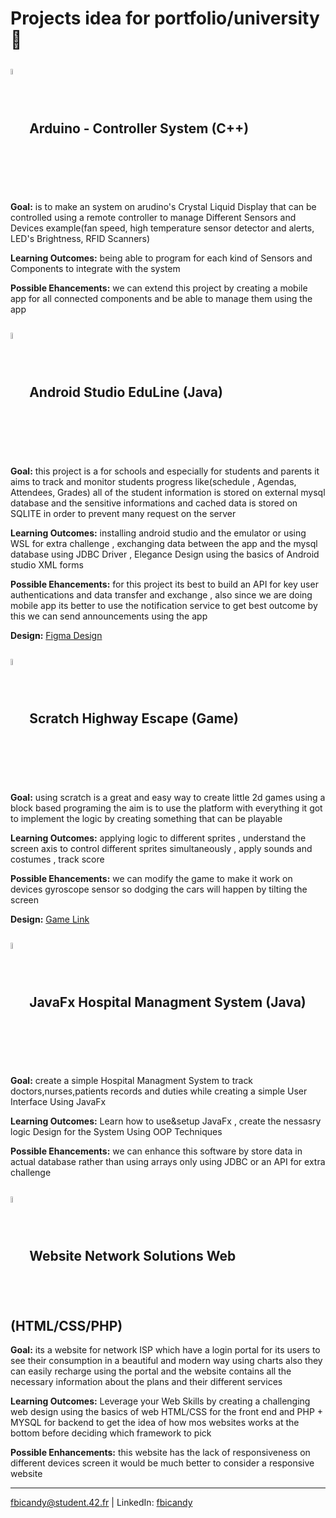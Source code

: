 # Projects idea for portfolio/university 🚀


## <img align="center" width="5%" src="https://github-production-user-asset-6210df.s3.amazonaws.com/136815194/255505529-a57a85ba-e2dd-4036-85b6-7e1532391627.png?X-Amz-Algorithm=AWS4-HMAC-SHA256&X-Amz-Credential=AKIAVCODYLSA53PQK4ZA%2F20240919%2Fus-east-1%2Fs3%2Faws4_request&X-Amz-Date=20240919T170803Z&X-Amz-Expires=300&X-Amz-Signature=1c2eb9f64943fcee5c59d15d68098ea3b9b957718125fe07b78e898524cad3c2&X-Amz-SignedHeaders=host"/> Arduino - Controller System (C++)
<b>Goal:</b> is to make an system on arudino's Crystal Liquid Display that can be controlled using a remote controller to manage Different Sensors and Devices example(fan speed, high temperature sensor detector and alerts, LED's Brightness, RFID Scanners)

<b>Learning Outcomes:</b> being able to program for each kind of Sensors and Components to integrate with the system

<b>Possible Ehancements:</b> we can extend this project by creating a mobile app for all connected components and be able to manage them using the app

## <img align="center" width="5%" src="https://user-images.githubusercontent.com/25181517/192108895-20dc3343-43e3-4a54-a90e-13a4abbc57b9.png"/> Android Studio EduLine (Java) 
<b>Goal:</b> this project is a for schools and especially for students and parents it aims to track and monitor students progress like(schedule , Agendas, Attendees, Grades) all of the student information is stored on external mysql database and the sensitive informations and cached data is stored on SQLITE in order to prevent many request on the server

<b>Learning Outcomes:</b> installing android studio and the emulator or using WSL for extra challenge , exchanging data between the app and the mysql database using JDBC Driver , Elegance Design using the basics of Android studio XML forms

<b>Possible Ehancements:</b> for this project its best to build an API for key user authentications and data transfer and exchange , also since we are doing mobile app its better to use the notification service to get best outcome by this we can send announcements using the app

<b>Design:</b> <a href="https://www.figma.com/proto/Ap7wKtXiTjhhbUiB4O4Sum/School-In?node-id=1-1717&starting-point-node-id=1%3A8185&scaling=contain&authuser=0">Figma Design</a>

## <img align="center" width="5%" src="https://upload.wikimedia.org/wikipedia/commons/b/b1/Scratch_S.svg"/> Scratch Highway Escape (Game) 
<b>Goal:</b> using scratch is a great and easy way to create little 2d games using a block based programing the aim is to use the platform with everything it got to implement the logic by creating something that can be playable 

<b>Learning Outcomes:</b> applying logic to different sprites , understand the screen axis to control different sprites simultaneously , apply sounds and costumes , track score 

<b>Possible Ehancements:</b> we can modify the game to make it work on devices gyroscope sensor so dodging the cars will happen by tilting the screen

<b>Design:</b> <a href="https://scratch.mit.edu/projects/552184172/" target="_blank">Game Link</a>

## <img align="center" width="5%" src="https://user-images.githubusercontent.com/25181517/117201156-9a724800-adec-11eb-9a9d-3cd0f67da4bc.png"/> JavaFx Hospital Managment System (Java) 
<b>Goal:</b> create a simple Hospital Managment System to track doctors,nurses,patients records and duties while creating a simple User Interface Using JavaFx 

<b>Learning Outcomes:</b> Learn how to use&setup JavaFx , create the nessasry logic Design for the System Using OOP Techniques 

<b>Possible Ehancements:</b> we can enhance this software by store data in actual database rather than using arrays only using JDBC or an API for extra challenge

## <img align="center" width="5%" src="https://user-images.githubusercontent.com/25181517/192158954-f88b5814-d510-4564-b285-dff7d6400dad.png"/> Website Network Solutions Web (HTML/CSS/PHP) 
<b>Goal:</b> its a website for network ISP which have a login portal for its users to see their consumption in a beautiful and modern way using charts also they can easily recharge using the portal and the website contains all the necessary information about the plans and their different services

<b>Learning Outcomes:</b> Leverage your Web Skills by creating a challenging web design using the basics of web HTML/CSS for the front end and PHP + MYSQL for backend to get the idea of how mos websites works at the bottom before deciding which framework to pick

<b>Possible Enhancements:</b> this website has the lack of responsiveness on different devices screen it would be much better to consider a responsive website  


---
fbicandy@student.42.fr | LinkedIn: [fbicandy](https://www.linkedin.com/in/freddy-bicandy/)